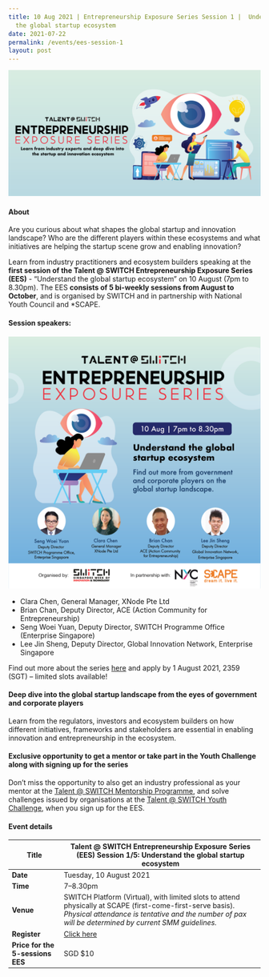 ```yaml
---
title: 10 Aug 2021 | Entrepreneurship Exposure Series Session 1 |  Understand
  the global startup ecosystem
date: 2021-07-22
permalink: /events/ees-session-1
layout: post
---
```

![Alt text for image on Isomer site](/images/All%20social%20media%20posts%20revised_EDM%20header.png)

#### About

Are you curious about what shapes the global startup and innovation landscape? Who are the different players within these ecosystems and what initiatives are helping the startup scene grow and enabling innovation? 

Learn from industry practitioners and ecosystem builders speaking at the **first session of the Talent @ SWITCH Entrepreneurship Exposure Series (EES)** - “Understand the global startup ecosystem” on 10 August (7pm to 8.30pm). The EES **consists of 5 bi-weekly sessions from August to October**, and is organised by SWITCH and in partnership with National Youth Council and *SCAPE. 

#### Session speakers:
![Alt text for image on Isomer site](/images/All%20social%20media%20posts%20revised-06.png)
- Clara Chen, General Manager, XNode Pte Ltd
- Brian Chan, Deputy Director, ACE (Action Community for Entrepreneurship)
- Seng Woei Yuan, Deputy Director, SWITCH Programme Office (Enterprise Singapore)
- Lee Jin Sheng, Deputy Director, Global Innovation Network, Enterprise Singapore 

Find out more about the series [here](https://www.switchsg.org/talent/entrepreneurship-exposure-series/overview) and apply by 1 August 2021, 2359 (SGT) – limited slots available! 

#### Deep dive into the global startup landscape from the eyes of government and corporate players

Learn from the regulators, investors and ecosystem builders on how different initiatives, frameworks and stakeholders are essential in enabling innovation and entrepreneurship in the ecosystem.

#### Exclusive opportunity to get a mentor or take part in the Youth Challenge along with signing up for the series

Don’t miss the opportunity to also get an industry professional as your mentor at the [Talent @ SWITCH Mentorship Programme](https://www.switchsg.org/talent/ees/mentorship-programme), and solve challenges issued by organisations at the [Talent @ SWITCH Youth Challenge](https://www.switchsg.org/talent/ees/youth-challenge), when you sign up for the EES.

#### Event details

| **Title** | Talent @ SWITCH Entrepreneurship Exposure Series (EES) Session 1/5: Understand the global startup ecosystem|
| -------- | -------- |
|**Date** | Tuesday, 10 August 2021 
| **Time**    | 7–8.30pm |
|**Venue** | SWITCH Platform (Virtual), with limited slots to attend physically at SCAPE (first-come-first-serve basis). *Physical attendance is tentative and the number of pax will be determined by current SMM guidelines.*
| **Register** | [Click here](https://bit.ly/EESapply) |
|**Price for the 5-sessions EES** | SGD $10